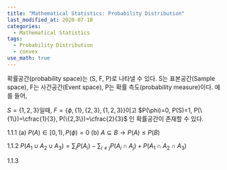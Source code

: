 ```yaml
---
title: "Mathematical Statistics: Probability Distribution"
last_modified_at: 2020-07-18
categories:
  - Mathematical Statistics
tags:
  - Probability Distribution
  - convex
use_math: true
---
```


확률공간(probability space)는 (S, F, P)로 나타낼 수 있다.
S는 표본공간(Sample space), F는 사건공간(Event space), P는 확률 측도(probability measure)이다.
예를 들어, 

$S = \{1, 2, 3\}$일때, $F=\{\phi, \{1\}, \{2,3\}, \{1,2,3\}\}$이고 
$P(\phi)=0, P(S)=1, P(\{1\})=\cfrac{1}{3}, P(\{2,3\})=\cfrac{2}{3}$ 인 확률공간이 존재할 수 있다.

1.1.1
(a) $P(A) \in [0,1), P(\phi)=0$
(b) $A\subseteq B \rightarrow P(A) \leq P(B)$

1.1.2
$P(A_1 \cup A_2 \cup A_3 ) = \sum_{i}{P(A_i )} - \sum_{i\neq j}{P(A_i \cap A_j )}+P(A_1 \cap A_2 \cap A_3 )$

1.1.3


